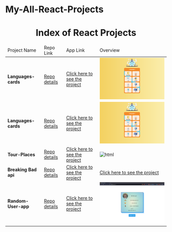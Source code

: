 # My-All-React-Projects
<p align="center"> 
<h1 align="center">Index of React Projects</h1>
</p>
<table>
    <thead>
        <tr>
            <td>Project Name</td>
            <td>Repo Link</td>
            <td>App Link</td>
            <td>Overview</td>
        </tr>
    </thead>
    <tbody> 
        <tr>
            <td><b>Languages-cards</b></td>
            <td><a href="https://github.com/musagurbuz4661/languages-cards/tree/main">Repo details</a></td>
            <td><a href="https://musagurbuz4661.github.io/languages-cards/">Click here to see the project</a></td>
            <td><img style="width:500px;" src="https://github.com/musagurbuz4661/languages-cards/blob/main/language-cards.gif" alt="html" height=130></td> 
        </tr>
        <tr>
            <td><b>Languages-cards</b></td>
            <td><a href="https://github.com/musagurbuz4661/languages-cards/tree/main">Repo details</a></td>
            <td><a href="https://musagurbuz4661.github.io/languages-cards/">Click here to see the project</a></td>
            <td><img style="width:500px;" src="https://github.com/musagurbuz4661/languages-cards/blob/main/language-cards.gif" alt="html" height=130></td> 
        </tr>
         <tr>
            <td><b>Tour-Places</b></td>
            <td><a href="https://github.com/musagurbuz4661/React/tree/main/projects/tour-places">Repo details</a></td>
            <td><a href="https://musagurbuz4661.github.io/tour-places/">Click here to see the project</a></td>
            <td><img style="width:500px;" src="https://github.com/musagurbuz4661/React/blob/main/projects/tour-places/tour-project.gif" alt="html" height=130></td> 
        </tr>
        <tr>
            <td><b>Breaking Bad api</b></td>
            <td><a href="https://github.com/musagurbuz4661/breakingbad-react-app/tree/main">Repo details</a></td>
            <td><a href="https://musagurbuz4661.github.io/breakingbad-react-app/">Click here to see the project</a></td>
            <td><a href="https://musagurbuz4661.github.io/breakingbad-react-app/">Click here to see the project</a></td>
        </tr>
        <tr>
            <td><b>Random-User-app</b></td>
            <td><a href="https://github.com/musagurbuz4661/Random-User-app/tree/main">Repo details</a></td>
            <td><a href="https://musagurbuz4661.github.io/Random-User-app/">Click here to see the project</a></td>
            <td><img style="width:500px;" src="https://github.com/musagurbuz4661/Random-User-app/blob/main/random-user-app.gif" alt="html" height=130></td> 
        </tr>
        
</tbody>
</table>

